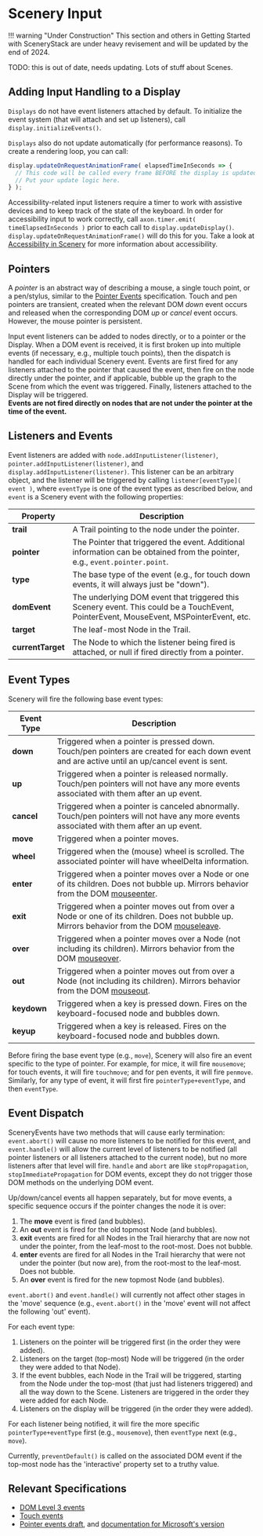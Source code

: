 # Scenery Input

!!! warning "Under Construction"
    This section and others in Getting Started with SceneryStack are under heavy revisement
    and will be updated by the end of 2024.

TODO: this is out of date, needs updating. Lots of stuff about Scenes.

## Adding Input Handling to a Display

`Displays` do not have event listeners attached by default. To initialize the event system (that will attach and set up
listeners), call `display.initializeEvents()`.

`Displays` also do not update automatically (for performance reasons). To create a rendering loop, you can call:

```js
display.updateOnRequestAnimationFrame( elapsedTimeInSeconds => {
  // This code will be called every frame BEFORE the display is updated.
  // Put your update logic here.
} );
```

Accessibility-related input listeners require a timer to work with assistive devices and to keep track of the state of
the keyboard. In order for accessibility input to work correctly, call `axon.timer.emit( timeElapsedInSeconds )` prior
to each call to `display.updateDisplay()`. `display.updateOnRequestAnimationFrame()` will do this for you. Take a look
at [Accessibility in Scenery](scenery-accessibility.md) for more information about accessibility.

## Pointers

A *pointer* is an abstract way of describing a mouse, a single touch point, or a pen/stylus, similar to
the [Pointer Events](https://dvcs.w3.org/hg/pointerevents/raw-file/tip/pointerEvents.html) specification. Touch and pen
pointers are transient, created when the relevant DOM *down* event occurs and released when the corresponding DOM *up*
or *cancel* event occurs. However, the mouse pointer is persistent.

Input event listeners can be added to nodes directly, or to a pointer or the Display. When a DOM event is received, it
is first broken up into multiple events (if necessary, e.g., multiple touch points), then the dispatch is handled for
each individual Scenery event. Events are first fired for any listeners attached to the pointer that caused the event,
then fire on the node directly under the pointer, and if applicable, bubble up the graph to the Scene from which the
event was triggered. Finally, listeners attached to the Display will be triggered.  
**Events are not fired directly on nodes that are not under the pointer at the time of the event.**

## Listeners and Events

Event listeners are added with `node.addInputListener(listener)`, `pointer.addInputListener(listener)`, and
`display.addInputListener(listener)`. This listener can be an arbitrary object, and the listener will be triggered by
calling `listener[eventType]( event )`, where `eventType` is one of the event types as described below, and `event` is a
Scenery event with the following properties:

| **Property**      | **Description**                                                                                                                        |
|-------------------|----------------------------------------------------------------------------------------------------------------------------------------|
| **trail**         | A Trail pointing to the node under the pointer.                                                                                        |
| **pointer**       | The Pointer that triggered the event. Additional information can be obtained from the pointer, e.g., `event.pointer.point`.            |
| **type**          | The base type of the event (e.g., for touch down events, it will always just be "down").                                               |
| **domEvent**      | The underlying DOM event that triggered this Scenery event. This could be a TouchEvent, PointerEvent, MouseEvent, MSPointerEvent, etc. |
| **target**        | The leaf-most Node in the Trail.                                                                                                       |
| **currentTarget** | The Node to which the listener being fired is attached, or null if fired directly from a pointer.                                      |

## Event Types

Scenery will fire the following base event types:

| **Event Type** | **Description**                                                                                                                                                                                             |
|----------------|-------------------------------------------------------------------------------------------------------------------------------------------------------------------------------------------------------------|
| **down**       | Triggered when a pointer is pressed down. Touch/pen pointers are created for each down event and are active until an up/cancel event is sent.                                                               |
| **up**         | Triggered when a pointer is released normally. Touch/pen pointers will not have any more events associated with them after an up event.                                                                     |
| **cancel**     | Triggered when a pointer is canceled abnormally. Touch/pen pointers will not have any more events associated with them after an up event.                                                                   |
| **move**       | Triggered when a pointer moves.                                                                                                                                                                             |
| **wheel**      | Triggered when the (mouse) wheel is scrolled. The associated pointer will have wheelDelta information.                                                                                                      |
| **enter**      | Triggered when a pointer moves over a Node or one of its children. Does not bubble up. Mirrors behavior from the DOM [mouseenter](http://www.w3.org/TR/DOM-Level-3-Events/#event-type-mouseenter).          |
| **exit**       | Triggered when a pointer moves out from over a Node or one of its children. Does not bubble up. Mirrors behavior from the DOM [mouseleave](http://www.w3.org/TR/DOM-Level-3-Events/#event-type-mouseleave). |
| **over**       | Triggered when a pointer moves over a Node (not including its children). Mirrors behavior from the DOM [mouseover](http://www.w3.org/TR/DOM-Level-3-Events/#event-type-mouseover).                          |
| **out**        | Triggered when a pointer moves out from over a Node (not including its children). Mirrors behavior from the DOM [mouseout](http://www.w3.org/TR/DOM-Level-3-Events/#event-type-mouseout).                   |
| **keydown**    | Triggered when a key is pressed down. Fires on the keyboard-focused node and bubbles down.                                                                                                                  |
| **keyup**      | Triggered when a key is released. Fires on the keyboard-focused node and bubbles down.                                                                                                                      |

Before firing the base event type (e.g., `move`), Scenery will also fire an event specific to the type of pointer. For
example, for mice, it will fire `mousemove`; for touch events, it will fire `touchmove`; and for pen events, it will
fire `penmove`. Similarly, for any type of event, it will first fire `pointerType+eventType`, and then `eventType`.

## Event Dispatch

SceneryEvents have two methods that will cause early termination: `event.abort()` will cause no more listeners to be
notified for this event, and `event.handle()` will allow the current level of listeners to be notified (all pointer
listeners or all listeners attached to the current node), but no more listeners after that level will fire. `handle` and
`abort` are like `stopPropagation`, `stopImmediatePropagation` for DOM events, except they do not trigger those DOM
methods on the underlying DOM event.

Up/down/cancel events all happen separately, but for move events, a specific sequence occurs if the pointer changes the
node it is over:

1. The **move** event is fired (and bubbles).
2. An **out** event is fired for the old topmost Node (and bubbles).
3. **exit** events are fired for all Nodes in the Trail hierarchy that are now not under the pointer, from the leaf-most
   to the root-most. Does not bubble.
4. **enter** events are fired for all Nodes in the Trail hierarchy that were not under the pointer (but now are), from
   the root-most to the leaf-most. Does not bubble.
5. An **over** event is fired for the new topmost Node (and bubbles).

`event.abort()` and `event.handle()` will currently not affect other stages in the 'move' sequence (e.g.,
`event.abort()` in the 'move' event will not affect the following 'out' event).

For each event type:

1. Listeners on the pointer will be triggered first (in the order they were added).
2. Listeners on the target (top-most) Node will be triggered (in the order they were added to that Node).
3. If the event bubbles, each Node in the Trail will be triggered, starting from the Node under the top-most (that just
   had listeners triggered) and all the way down to the Scene. Listeners are triggered in the order they were added for
   each Node.
4. Listeners on the display will be triggered (in the order they were added).

For each listener being notified, it will fire the more specific `pointerType+eventType` first (e.g., `mousemove`), then
`eventType` next (e.g., `move`).

Currently, `preventDefault()` is called on the associated DOM event if the top-most node has the 'interactive' property
set to a truthy value.

## Relevant Specifications

- [DOM Level 3 events](http://www.w3.org/TR/DOM-Level-3-Events/)
- [Touch events](http://www.w3.org/TR/touch-events/)
- [Pointer events draft](https://dvcs.w3.org/hg/pointerevents/raw-file/tip/pointerEvents.html),
  and [documentation for Microsoft's version](http://msdn.microsoft.com/en-us/library/ie/hh673557(v=vs.85).aspx)